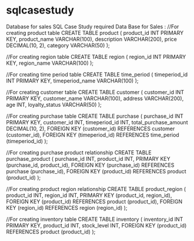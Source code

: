 # sqlcasestudy
Database for sales
SQL Case Study required Data Base for Sales :
//For creating product table
CREATE TABLE product (
  product_id INT PRIMARY KEY,
  product_name VARCHAR(100),
  description VARCHAR(200),
  price DECIMAL(10, 2),
  category VARCHAR(50)
);

//For creating region table
CREATE TABLE region (
  region_id INT PRIMARY KEY,
  region_name VARCHAR(100)
);

//For creating time period table
CREATE TABLE time_period (
  timeperiod_id INT PRIMARY KEY,
  timeperiod_name VARCHAR(100)
);

//For creating customer table
CREATE TABLE customer (
  customer_id INT PRIMARY KEY,
  customer_name VARCHAR(100),
  address VARCHAR(200),
  age INT,
  loyalty_status VARCHAR(50)
);

//For creating purchase table
CREATE TABLE purchase (
  purchase_id INT PRIMARY KEY,
  customer_id INT,
  timeperiod_id INT,
  total_purchase_amount DECIMAL(10, 2),
  FOREIGN KEY (customer_id) REFERENCES customer (customer_id),
  FOREIGN KEY (timeperiod_id) REFERENCES time_period (timeperiod_id)
);

//For creating purchase product relationship
CREATE TABLE purchase_product (
  purchase_id INT,
  product_id INT,
  PRIMARY KEY (purchase_id, product_id),
  FOREIGN KEY (purchase_id) REFERENCES purchase (purchase_id),
  FOREIGN KEY (product_id) REFERENCES product (product_id)
);

//For creating product region relationship
CREATE TABLE product_region (
  product_id INT,
  region_id INT,
  PRIMARY KEY (product_id, region_id),
  FOREIGN KEY (product_id) REFERENCES product (product_id),
  FOREIGN KEY (region_id) REFERENCES region (region_id)
);

//For creating inventory table
CREATE TABLE inventory (
  inventory_id INT PRIMARY KEY,
  product_id INT,
  stock_level INT,
  FOREIGN KEY (product_id) REFERENCES product (product_id)
);
